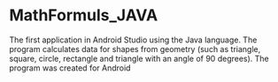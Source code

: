 # MathFormuls_JAVA
The first application in Android Studio using the Java language. The program calculates data for shapes from geometry (such as triangle, square, circle, rectangle and triangle with an angle of 90 degrees). The program was created for Android
